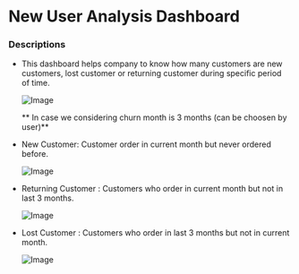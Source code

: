 # New User Analysis Dashboard


### Descriptions

- This dashboard helps company to know how many customers are new customers, lost customer or returning customer during specific period of time.
   
    ![Image](https://github.com/user-attachments/assets/6cbc9047-c0d5-4745-b65a-24668c1b7bd2)


  ** In case we considering churn month is 3 months (can be choosen by user)**

- New Customer: Customer order in current month but never ordered before.

    ![Image](https://github.com/user-attachments/assets/fd9d41b3-b295-4ca8-8e1a-2e6479df5447)


- Returning Customer : Customers who order in current month but not in last 3 months.

    ![Image](https://github.com/user-attachments/assets/0ebeefb8-0d57-41d4-a556-ae61c72074f8)

- Lost Customer : Customers who order in last 3 months but not in current month.

    ![Image](https://github.com/user-attachments/assets/f4d26bc5-4d72-4207-9b1f-79e9adcabeaf)


